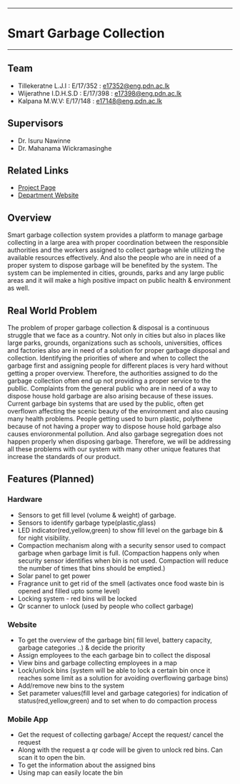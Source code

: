 ___
# Smart Garbage Collection
___

## Team
- Tillekeratne L.J.I : E/17/352 : [e17352@eng.pdn.ac.lk](e17352@eng.pdn.ac.lk)
- Wijerathne I.D.H.S.D : E/17/398 :  [e17398@eng.pdn.ac.lk](e17398@eng.pdn.ac.lk)
- Kalpana M.W.V: E/17/148 : [e17148@eng.pdn.ac.lk](e17148@eng.pdn.ac.lk)

## Supervisors
- Dr. Isuru Nawinne
- Dr. Mahanama Wickramasinghe

## Related Links
- [Project Page](https://cepdnaclk.github.io/e17-3yp-smart-garbage-collection/)
- [Department Website](http://www.ce.pdn.ac.lk/)

## Overview

Smart garbage collection system provides a platform to manage garbage collecting in a large area with proper coordination between the responsible authorities and the workers assigned to collect garbage while utilizing the available resources effectively. And also the people who are in need of a proper system to dispose garbage will be benefited by the system. The system can be implemented in cities, grounds, parks and any large public areas and it will make a high positive impact on public health & environment as well. 

## Real World Problem

The problem of proper garbage collection & disposal is a continuous struggle that we face as a country. Not only in cities but also in places like large parks, grounds, organizations such as schools, universities, offices and factories also are in need of a solution for proper garbage disposal and collection. Identifying the priorities of where and when to collect the garbage first and assigning people for different places is very hard without getting a proper overview. Therefore, the authorities assigned to do the garbage collection often end up not providing a proper service to the publlic. Complaints from the general public who are in need of a way to dispose house hold garbage are also arising because of these issues. Current garbage bin systems that are used by the public, often get overflown affecting the scenic beauty of the environment and also causing many health problems. People getting used to burn plastic, polythene because of not having a proper way to dispose house hold garbage also causes envioronmental pollution. And also garbage segregation does not happen properly when disposing garbage. Therefore, we will be addressing all these problems with our system with many other unique features that increase the standards of our product.

## Features (Planned)

### Hardware
- Sensors to get fill level (volume & weight) of garbage.
- Sensors to identify garbage type(plastic,glass)
- LED indicator(red,yellow,green) to show fill level on the garbage bin & for night visibility.
- Compaction mechanism along with a security sensor used to compact garbage when garbage limit is full. (Compaction happens only when security sensor identifies when bin is not used. Compaction will reduce the number of times that bins should be emptied.)
- Solar panel to get power 
- Fragrance unit to get rid of the smell (activates once food waste bin is opened and filled upto some level)
- Locking system - red bins will be locked
- Qr scanner to unlock (used by people who collect garbage)


### Website
- To get the overview of the garbage bin( fill level, battery capacity, garbage categories ..) & decide the priority
- Assign employees to the each garbage bin to collect the disposal
- View bins and garbage collecting employees in a map
- Lock/unlock bins (system will be able to lock a certain bin once it reaches some limit as a solution for avoiding overflowing garbage bins)
- Add/remove new bins to the system
- Set parameter values(fill level and garbage categories) for indication of status(red,yellow,green) and to set when to do compaction process

### Mobile App

- Get the request of collecting garbage/ Accept the request/ cancel the request
- Along with the request a qr code will be given to unlock red bins. Can scan it to open the bin.
- To get the information about the assigned bins
- Using map can easily locate the bin





